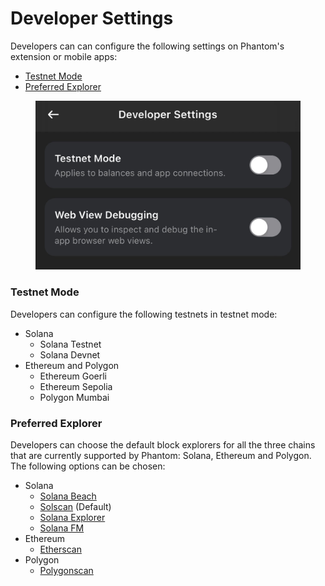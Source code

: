 # Developer Settings

Developers can can configure the following settings on Phantom's extension or mobile apps:

* [Testnet Mode](developer-settings.md#testnet-mode)
* [Preferred Explorer](developer-settings.md#preferred-explorer)


<figure><img src="../.gitbook/assets/Developer Settings.png" alt=""><figcaption></figcaption></figure>


### Testnet Mode

Developers can configure the following testnets in testnet mode:

* Solana
  * Solana Testnet
  * Solana Devnet
* Ethereum and Polygon
  * Ethereum Goerli
  * Ethereum Sepolia
  * Polygon Mumbai

### Preferred Explorer

Developers can choose the default block explorers for all the three chains that are currently supported by Phantom: Solana, Ethereum and Polygon. The following options can be chosen:

* Solana
  * [Solana Beach](https://solanabeach.io/)
  * [Solscan](https://solscan.io/) (Default)
  * [Solana Explorer](https://explorer.solana.com/)
  * [Solana FM](https://solana.fm/)
* Ethereum
  * [Etherscan](https://etherscan.io/)
* Polygon
  * [Polygonscan](https://polygonscan.com/)